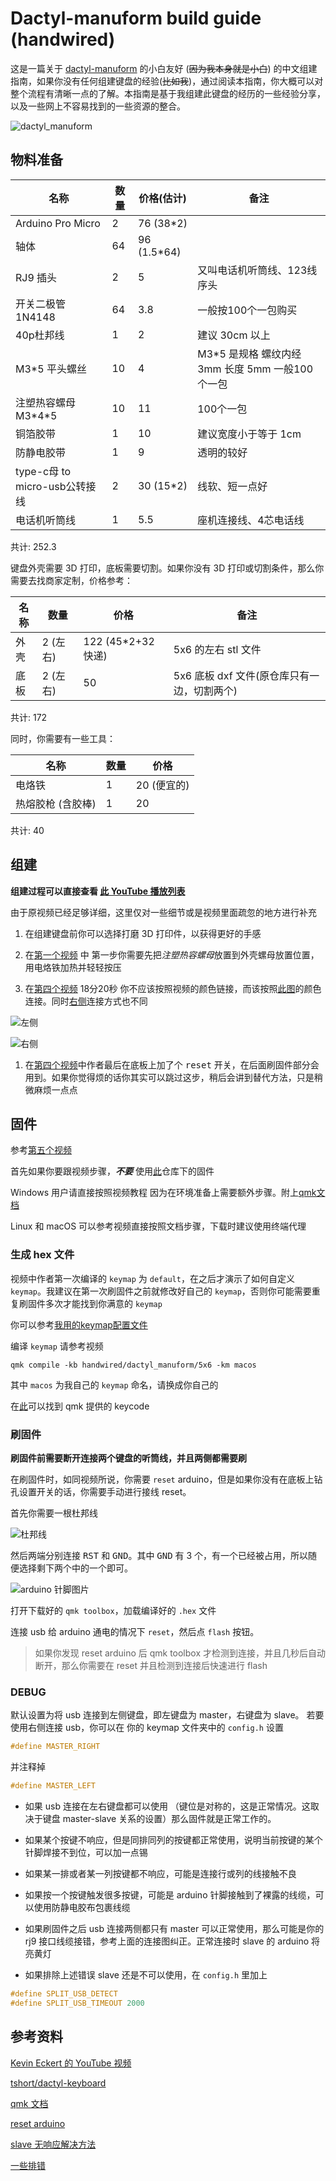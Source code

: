 # Dactyl-manuform build guide (handwired)

这是一篇关于 [dactyl-manuform](https://github.com/tshort/dactyl-keyboard) 的小白友好 (~~因为我本身就是小白~~) 的中文组建指南，如果你没有任何组建键盘的经验(~~比如我~~)，通过阅读本指南，你大概可以对整个流程有清晰一点的了解。本指南是基于我组建此键盘的经历的一些经验分享，以及一些网上不容易找到的一些资源的整合。

<!-- more -->

![dactyl_manuform](https://cdn.staticaly.com/gh/wivl/dactyl-build-guide@master/pics/IMG_2496.png)

## 物料准备

|名称|数量|价格(估计)|备注|
|---|---|---|---|
|Arduino Pro Micro|2|76 (38*2)||
|轴体|64|96 (1.5*64)||
|RJ9 插头|2|5|又叫电话机听筒线、123线序头|
|开关二极管1N4148|64|3.8|一般按100个一包购买|
|40p杜邦线|1|2|建议 30cm 以上|
|M3\*5 平头螺丝|10|4|M3\*5 是规格 螺纹内经 3mm 长度 5mm 一般100个一包|
|注塑热容螺母 M3\*4\*5|10|11|100个一包|
|铜箔胶带|1|10|建议宽度小于等于 1cm|
|防静电胶带|1|9|透明的较好|
|type-c母 to micro-usb公转接线|2|30 (15*2)|线软、短一点好|
|电话机听筒线|1|5.5|座机连接线、4芯电话线|

共计: 252.3

键盘外壳需要 3D 打印，底板需要切割。如果你没有 3D 打印或切割条件，那么你需要去找商家定制，价格参考：

|名称|数量|价格|备注|
|---|---|---|---|
|外壳|2 (左 右)|122 (45*2+32快递)|5x6 的左右 stl 文件|
|底板|2 (左 右)|50|5x6 底板 dxf 文件(原仓库只有一边，切割两个)|

共计: 172

同时，你需要有一些工具：

|名称|数量|价格|
|---|---|---|
|电烙铁|1|20 (便宜的)|
|热熔胶枪 (含胶棒)|1|20|

共计: 40


## 组建
 
**组建过程可以直接查看 [此 YouTube 播放列表](https://youtube.com/playlist?list=PLJcTwFs4jAY0VnJDXhexZw7X3OIjXQkiY)**

由于原视频已经足够详细，这里仅对一些细节或是视频里面疏忽的地方进行补充

1. 在组建键盘前你可以选择打磨 3D 打印件，以获得更好的手感

2. 在[第一个视频](https://www.youtube.com/watch?v=dWC_8BOArzc&list=PLJcTwFs4jAY0VnJDXhexZw7X3OIjXQkiY&index=1) 中 第一步你需要先把*注塑热容螺母*放置到外壳螺母放置位置，用电烙铁加热并轻轻按压

3. 在[第四个视频](https://www.youtube.com/watch?v=Oloh3Yabu6I&list=PLJcTwFs4jAY0VnJDXhexZw7X3OIjXQkiY&index=4) 18分20秒 你不应该按照视频的颜色链接，而该按照[此图](https://github.com/tshort/dactyl-keyboard/blob/master/resources/dactyl_manuform_left_wire_diagram.png)的颜色连接。同时[右侧](https://github.com/tshort/dactyl-keyboard/blob/master/resources/dactyl_manuform_right_wire_diagram.png)连接方式也不同
   
![左侧](https://cdn.staticaly.com/gh/wivl/dactyl-build-guide@master/pics/dactyl_manuform_left_wire_diagram.png)

![右侧](https://cdn.staticaly.com/gh/wivl/dactyl-build-guide@master/pics/dactyl_manuform_right_wire_diagram.png)

1. 在[第四个视频](https://www.youtube.com/watch?v=Oloh3Yabu6I&list=PLJcTwFs4jAY0VnJDXhexZw7X3OIjXQkiY&index=4)中作者最后在底板上加了个 <kbd>reset</kbd> 开关，在后面刷固件部分会用到。如果你觉得烦的话你其实可以跳过这步，稍后会讲到替代方法，只是稍微麻烦一点点

## 固件

参考[第五个视频](https://www.youtube.com/watch?v=fR-w97o7dgg&list=PLJcTwFs4jAY0VnJDXhexZw7X3OIjXQkiY&index=5)

首先如果你要跟视频步骤，***不要*** 使用[此](https://github.com/tshort/qmk_firmware/tree/master/keyboards/dactyl-manuform)仓库下的固件

Windows 用户请直接按照视频教程 因为在环境准备上需要额外步骤。附上[qmk文档](https://docs.qmk.fm/)

Linux 和 macOS 可以参考视频直接按照文档步骤，下载时建议使用终端代理

### 生成 hex 文件

视频中作者第一次编译的 <code>keymap</code> 为 <code>default</code>，在之后才演示了如何自定义 <code>keymap</code>。我建议在第一次刷固件之前就修改好自己的 <code>keymap</code>，否则你可能需要重复刷固件多次才能找到你满意的 <code>keymap</code>

你可以参考[我用的keymap配置文件](https://github.com/wivl/configs/tree/main/keymaps)

编译 <code>keymap</code> 请参考视频

```
qmk compile -kb handwired/dactyl_manuform/5x6 -km macos
```
其中 <code>macos</code> 为我自己的 <code>keymap</code> 命名，请换成你自己的

在[此](https://docs.qmk.fm/#/keycodes_basic)可以找到 qmk 提供的 keycode

### 刷固件

**刷固件前需要断开连接两个键盘的听筒线，并且两侧都需要刷**

在刷固件时，如同视频所说，你需要 <code>reset</code> arduino，但是如果你没有在底板上钻孔设置开关的话，你需要手动进行接线 reset。

首先你需要一根杜邦线

![杜邦线](https://cdn.staticaly.com/gh/wivl/dactyl-build-guide@master/pics/杜邦线.png)

然后两端分别连接 <kbd>RST</kbd> 和 <kbd>GND</kbd>。其中 <kbd>GND</kbd> 有 3 个，有一个已经被占用，所以随便选择剩下两个中的一个即可。

![arduino 针脚图片](https://cdn.staticaly.com/gh/wivl/dactyl-build-guide@master/pics/xarduino_pro_micro_reset_pins.jpg.pagespeed.ic.SDTatP2YA3.webp)

打开下载好的 <code>qmk toolbox</code>，加载编译好的 <code>.hex</code> 文件

连接 usb 给 arduino 通电的情况下 <code>reset</code>，然后点 <code>flash</code> 按钮。

> 如果你发现 reset arduino 后 qmk toolbox 才检测到连接，并且几秒后自动断开，那么你需要在 reset 并且检测到连接后快速进行 flash

### DEBUG
默认设置为将 usb 连接到左侧键盘，即左键盘为 master，右键盘为 slave。
若要使用右侧连接 usb，你可以在 你的 keymap 文件夹中的 <code>config.h</code> 设置

```c
#define MASTER_RIGHT
```
并注释掉
```c
#define MASTER_LEFT
```


* 如果 usb 连接在左右键盘都可以使用 （键位是对称的，这是正常情况。这取决于键盘 master-slave 关系的设置）那么固件就是正常工作的。

* 如果某个按键不响应，但是同排同列的按键都正常使用，说明当前按键的某个针脚焊接不到位，可以加一点锡

* 如果某一排或者某一列按键都不响应，可能是连接行或列的线接触不良

* 如果按一个按键触发很多按键，可能是 arduino 针脚接触到了裸露的线缆，可以使用防静电胶布包裹线缆

* 如果刷固件之后 usb 连接两侧都只有 master 可以正常使用，那么可能是你的 rj9 接口线缆接错，参考上面的连接图纠正。正常连接时 slave 的 arduino 将亮黄灯

* 如果排除上述错误 slave 还是不可以使用，在 <code>config.h</code> 里加上

```c
#define SPLIT_USB_DETECT
#define SPLIT_USB_TIMEOUT 2000
```

## 参考资料

[Kevin Eckert 的 YouTube 视频](https://www.youtube.com/playlist?list=PLJcTwFs4jAY0VnJDXhexZw7X3OIjXQkiY)

[tshort/dactyl-keyboard](https://github.com/tshort/dactyl-keyboard)

[qmk 文档](https://docs.qmk.fm/)

[reset arduino](https://www.shellhacks.com/arduino-pro-micro-reset-restore-bootloader/)

[slave 无响应解决方法](https://github.com/qmk/qmk_firmware/issues/9697)

[一些排错](https://docs.splitkb.com/hc/en-us/articles/360010588860-Only-one-half-of-my-keyboard-works-at-a-time-but-not-when-they-are-both-connected)





